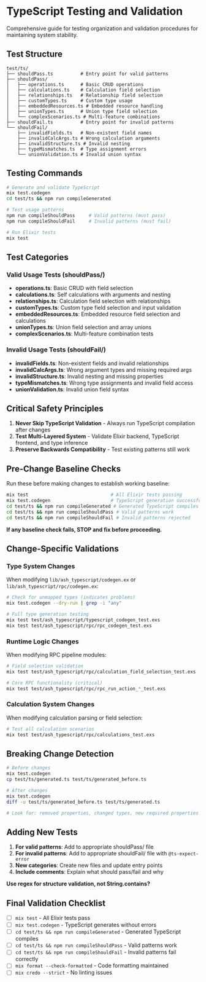 # TypeScript Testing and Validation

Comprehensive guide for testing organization and validation procedures for maintaining system stability.

## Test Structure

```
test/ts/
├── shouldPass.ts          # Entry point for valid patterns
├── shouldPass/
│   ├── operations.ts      # Basic CRUD operations
│   ├── calculations.ts    # Calculation field selection
│   ├── relationships.ts   # Relationship field selection
│   ├── customTypes.ts     # Custom type usage
│   ├── embeddedResources.ts # Embedded resource handling
│   ├── unionTypes.ts      # Union type field selection
│   └── complexScenarios.ts # Multi-feature combinations
├── shouldFail.ts          # Entry point for invalid patterns
└── shouldFail/
    ├── invalidFields.ts   # Non-existent field names
    ├── invalidCalcArgs.ts # Wrong calculation arguments
    ├── invalidStructure.ts # Invalid nesting
    ├── typeMismatches.ts  # Type assignment errors
    └── unionValidation.ts # Invalid union syntax
```

## Testing Commands

```bash
# Generate and validate TypeScript
mix test.codegen
cd test/ts && npm run compileGenerated

# Test usage patterns
npm run compileShouldPass     # Valid patterns (must pass)
npm run compileShouldFail     # Invalid patterns (must fail)

# Run Elixir tests
mix test
```

## Test Categories

### Valid Usage Tests (shouldPass/)
- **operations.ts**: Basic CRUD with field selection
- **calculations.ts**: Self calculations with arguments and nesting
- **relationships.ts**: Calculation field selection with relationships
- **customTypes.ts**: Custom type field selection and input validation
- **embeddedResources.ts**: Embedded resource field selection and calculations
- **unionTypes.ts**: Union field selection and array unions
- **complexScenarios.ts**: Multi-feature combination tests

### Invalid Usage Tests (shouldFail/)
- **invalidFields.ts**: Non-existent fields and invalid relationships
- **invalidCalcArgs.ts**: Wrong argument types and missing required args
- **invalidStructure.ts**: Invalid nesting and missing properties
- **typeMismatches.ts**: Wrong type assignments and invalid field access
- **unionValidation.ts**: Invalid union field syntax

## Critical Safety Principles

1. **Never Skip TypeScript Validation** - Always run TypeScript compilation after changes
2. **Test Multi-Layered System** - Validate Elixir backend, TypeScript frontend, and type inference
3. **Preserve Backwards Compatibility** - Test existing patterns still work

## Pre-Change Baseline Checks

Run these before making changes to establish working baseline:

```bash
mix test                              # All Elixir tests passing
mix test.codegen                      # TypeScript generation successful
cd test/ts && npm run compileGenerated # Generated TypeScript compiles
cd test/ts && npm run compileShouldPass # Valid patterns work
cd test/ts && npm run compileShouldFail # Invalid patterns rejected
```

**If any baseline check fails, STOP and fix before proceeding.**

## Change-Specific Validations

### Type System Changes
When modifying `lib/ash_typescript/codegen.ex` or `lib/ash_typescript/rpc/codegen.ex`:

```bash
# Check for unmapped types (indicates problems)
mix test.codegen --dry-run | grep -i "any"

# Full type generation testing
mix test test/ash_typescript/typescript_codegen_test.exs
mix test test/ash_typescript/rpc/rpc_codegen_test.exs
```

### Runtime Logic Changes
When modifying RPC pipeline modules:

```bash
# Field selection validation
mix test test/ash_typescript/rpc/calculation_field_selection_test.exs

# Core RPC functionality (critical)
mix test test/ash_typescript/rpc/rpc_run_action_*_test.exs
```

### Calculation System Changes
When modifying calculation parsing or field selection:

```bash
# Test all calculation scenarios
mix test test/ash_typescript/rpc/calculations_test.exs
```

## Breaking Change Detection

```bash
# Before changes
mix test.codegen
cp test/ts/generated.ts test/ts/generated_before.ts

# After changes
mix test.codegen
diff -u test/ts/generated_before.ts test/ts/generated.ts

# Look for: removed properties, changed types, new required properties
```

## Adding New Tests

1. **For valid patterns**: Add to appropriate shouldPass/ file
2. **For invalid patterns**: Add to appropriate shouldFail/ file with `@ts-expect-error`
3. **New categories**: Create new files and update entry points
4. **Include comments**: Explain what should pass/fail and why

**Use regex for structure validation, not String.contains?**

## Final Validation Checklist

- [ ] `mix test` - All Elixir tests pass
- [ ] `mix test.codegen` - TypeScript generates without errors
- [ ] `cd test/ts && npm run compileGenerated` - Generated TypeScript compiles
- [ ] `cd test/ts && npm run compileShouldPass` - Valid patterns work
- [ ] `cd test/ts && npm run compileShouldFail` - Invalid patterns fail correctly
- [ ] `mix format --check-formatted` - Code formatting maintained
- [ ] `mix credo --strict` - No linting issues